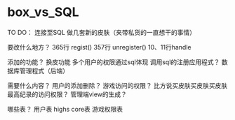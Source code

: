 # box_vs_SQL

TO DO：
连接至SQL
做几套新的皮肤（夹带私货的一直想干的事情）

要改什么地方？
365行 regist()
357行 unregister()
10、11行handle

添加的功能？
换皮功能
多个用户的权限通过sql体现
调用sql的注册应用程式？
数据库管理程式（后端）

需要什么内容？
用户的添加删除？
游戏访问的权限？
	比方说买皮肤买皮肤买皮肤
最高纪录的访问权限？
管理端view的生成？

哪些表？
用户表
highs core表
游戏权限表